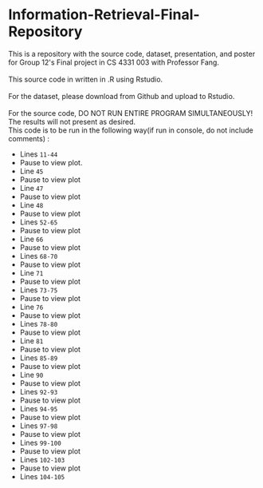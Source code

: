 # Information-Retrieval-Final-Repository
This is a repository with the source code, dataset, presentation, and poster for Group 12's Final project in CS 4331 003 with Professor Fang.<br />
<br />
This source code in written in .R using Rstudio.<br />
<br />
For the dataset, please download from Github and upload to Rstudio.<br />
<br />
For the source code, DO NOT RUN ENTIRE PROGRAM SIMULTANEOUSLY! The results will not present as desired.<br />
This code is to be run in the following way(if run in console, do not include comments) :<br />
- Lines `11-44`<br />
- Pause to view plot.
- Line `45`
- Pause to view plot
- Line `47`
- Pause to view plot
- Line `48`
- Pause to view plot
- Lines `52-65`
- Pause to view plot
- Line `66`
- Pause to view plot
- Lines `68-70`
- Pause to view plot
- Line `71`
- Pause to view plot
- Lines `73-75`
- Pause to view plot
- Line `76`
- Pause to view plot
- Lines `78-80`
- Pause to view plot
- Line `81`
- Pause to view plot
- Lines `85-89`
- Pause to view plot
- Line `90`
- Pause to view plot
- Lines `92-93`
- Pause to view plot
- Lines `94-95`
- Pause to view plot
- Lines `97-98`
- Pause to view plot
- Lines `99-100`
- Pause to view plot
- Lines `102-103`
- Pause to view plot
- Lines `104-105`

